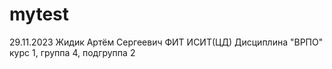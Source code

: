 # mytest
29.11.2023
Жидик
Артём
Сергеевич
ФИТ
ИСИТ(ЦД)
Дисциплина "ВРПО"
курс 1, группа 4, подгруппа 2

